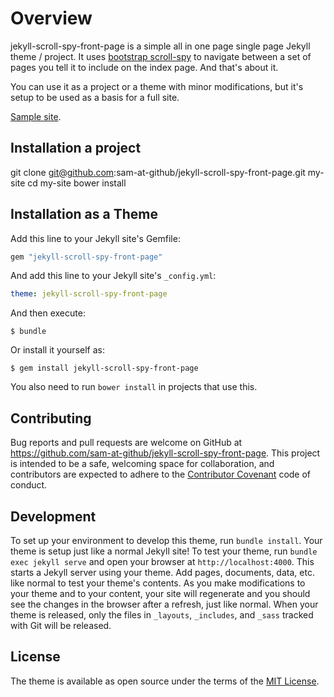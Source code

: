 # Overview
jekyll-scroll-spy-front-page is a simple all in one page single page Jekyll theme / project. It uses [bootstrap scroll-spy](https://getbootstrap.com/javascript/) to navigate between a set of pages you tell it to include on the index page. And that's about it.

You can use it as a project or a theme with minor modifications, but it's setup to be used as a basis for a full site.

[Sample site](https://sam-at-github.github.io/jekyll-scroll-spy-front-page/).

## Installation a project

  git clone git@github.com:sam-at-github/jekyll-scroll-spy-front-page.git my-site
  cd my-site
  bower install

## Installation as a Theme
Add this line to your Jekyll site's Gemfile:

```ruby
gem "jekyll-scroll-spy-front-page"
```

And add this line to your Jekyll site's `_config.yml`:

```yaml
theme: jekyll-scroll-spy-front-page
```

And then execute:

    $ bundle

Or install it yourself as:

    $ gem install jekyll-scroll-spy-front-page

You also need to run `bower install` in projects that use this.

## Contributing
Bug reports and pull requests are welcome on GitHub at https://github.com/sam-at-github/jekyll-scroll-spy-front-page. This project is intended to be a safe, welcoming space for collaboration, and contributors are expected to adhere to the [Contributor Covenant](http://contributor-covenant.org) code of conduct.

## Development
To set up your environment to develop this theme, run `bundle install`. Your theme is setup just like a normal Jekyll site! To test your theme, run `bundle exec jekyll serve` and open your browser at `http://localhost:4000`. This starts a Jekyll server using your theme. Add pages, documents, data, etc. like normal to test your theme's contents. As you make modifications to your theme and to your content, your site will regenerate and you should see the changes in the browser after a refresh, just like normal. When your theme is released, only the files in `_layouts`, `_includes`, and `_sass` tracked with Git will be released.

## License
The theme is available as open source under the terms of the [MIT License](http://opensource.org/licenses/MIT).
